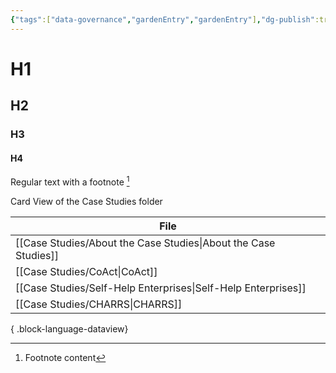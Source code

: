```yaml
---
{"tags":["data-governance","gardenEntry","gardenEntry"],"dg-publish":true,"dg-pinned":true,"dg-home":true,"cssclasses":["cards"],"permalink":"/home/","pinned":true,"contentClasses":"cards","dgPassFrontmatter":true}
---
```


# H1
## H2
### H3
#### H4

Regular text with a footnote [^1]

Card View of the Case Studies folder

| File                                                               |
| ------------------------------------------------------------------ |
| [[Case Studies/About the Case Studies\|About the Case Studies]] |
| [[Case Studies/CoAct\|CoAct]]                                   |
| [[Case Studies/Self-Help Enterprises\|Self-Help Enterprises]]   |
| [[Case Studies/CHARRS\|CHARRS]]                                 |

{ .block-language-dataview}



[^1]: Footnote content
